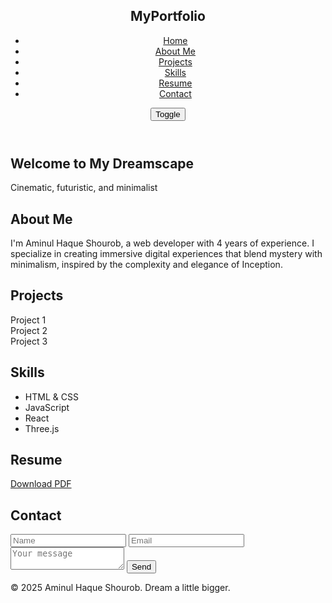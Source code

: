 <html lang="en">
<head>
  <meta charset="UTF-8" />
  <meta name="viewport" content="width=device-width, initial-scale=1.0" />
  <title>Aminul Haque Shourob | Cinematic Portfolio</title>
  <link rel="stylesheet" href="styles.css" />
  <script defer src="script.js"></script>
  <link href="https://fonts.googleapis.com/css2?family=Orbitron:wght@400;700&family=Roboto+Mono&display=swap" rel="stylesheet">
</head>
<body>
  <div id="particles-js"></div>
  <header>
    <nav>
      <h1 class="logo">MyPortfolio</h1>
      <ul>
        <li><a href="#home">Home</a></li>
        <li><a href="#about">About Me</a></li>
        <li><a href="#projects">Projects</a></li>
        <li><a href="#skills">Skills</a></li>
        <li><a href="#resume">Resume</a></li>
        <li><a href="#contact">Contact</a></li>
      </ul>
      <button id="darkModeToggle">Toggle</button>
    </nav>
  </header>  <section id="home" class="section parallax">
    <div class="content">
      <h2>Welcome to My Dreamscape</h2>
      <p>Cinematic, futuristic, and minimalist</p>
    </div>
  </section>  <section id="about" class="section">
    <h2>About Me</h2>
    <p>I'm Aminul Haque Shourob, a web developer with 4 years of experience. I specialize in creating immersive digital experiences that blend mystery with minimalism, inspired by the complexity and elegance of Inception.</p>
  </section>  <section id="projects" class="section">
    <h2>Projects</h2>
    <div class="projects-container">
      <div class="card">Project 1</div>
      <div class="card">Project 2</div>
      <div class="card">Project 3</div>
    </div>
  </section>  <section id="skills" class="section">
    <h2>Skills</h2>
    <ul class="skills-list">
      <li>HTML & CSS</li>
      <li>JavaScript</li>
      <li>React</li>
      <li>Three.js</li>
    </ul>
  </section>  <section id="resume" class="section">
    <h2>Resume</h2>
    <a href="resume.pdf" download class="btn">Download PDF</a>
  </section>  <section id="contact" class="section">
    <h2>Contact</h2>
    <form>
      <input type="text" placeholder="Name" required />
      <input type="email" placeholder="Email" required />
      <textarea placeholder="Your message"></textarea>
      <button type="submit">Send</button>
    </form>
  </section>  <footer>
    <p>&copy; 2025 Aminul Haque Shourob. Dream a little bigger.</p>
  </footer>  <script src="https://cdn.jsdelivr.net/npm/particles.js"></script></body>
</html>
